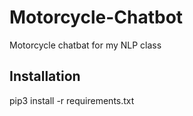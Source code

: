# Motorcycle-Chatbot
Motorcycle chatbat for my NLP class

## Installation
pip3 install -r requirements.txt
